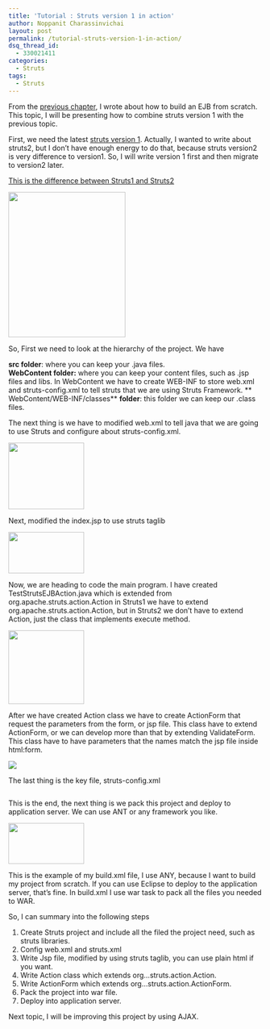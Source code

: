 ```yaml
---
title: 'Tutorial : Struts version 1 in action'
author: Noppanit Charassinvichai
layout: post
permalink: /tutorial-struts-version-1-in-action/
dsq_thread_id:
  - 330021411
categories:
  - Struts
tags:
  - Struts
---
```

From the <a href="http://www.noppanit.com/?p=90" target="_blank">previous chapter</a>, I wrote about how to build an EJB from scratch. This topic, I will be presenting how to combine struts version 1 with the previous topic.

First, we need the latest <a href="http://struts.apache.org/download.cgi#struts138" target="_blank">struts version 1</a>. Actually, I wanted to write about struts2, but I don&#8217;t have enough energy to do that, because struts version2 is very difference to version1. So, I will write version 1 first and then migrate to version2 later.

<a href="http://www.roseindia.net/struts/struts1-vs-struts2.shtml" target="_blank">This is the difference between Struts1 and Struts2</a>

<a href="http://www.roseindia.net/struts/struts1-vs-struts2.shtml" target="_blank"><img src="http://i2.photobucket.com/albums/y41/newbie_toy/1-1.gif" alt="" width="232" height="288" /></a>

So, First we need to look at the hierarchy of the project. We have

**src folder**: where you can keep your .java files.  
**WebContent folder:** where you can keep your content files, such as .jsp files and libs. In WebContent we have to create WEB-INF to store web.xml and struts-config.xml to tell struts that we are using Struts Framework. **  
WebContent/WEB-INF/classes** **folder**: this folder we can keep our .class files.

The next thing is we have to modified web.xml to tell java that we are going to use Struts and configure about struts-config.xml.

<a href="http://i2.photobucket.com/albums/y41/newbie_toy/2-1.gif" target="_blank"><img src="http://i2.photobucket.com/albums/y41/newbie_toy/2-1-1.gif" alt="" width="150" height="132" /></a>

Next, modified the index.jsp to use struts taglib

<a href="http://i2.photobucket.com/albums/y41/newbie_toy/3-1.gif" target="_blank"><img src="http://i2.photobucket.com/albums/y41/newbie_toy/3-1-1.gif" alt="" width="150" height="82" /></a>

Now, we are heading to code the main program. I have created TestStrutsEJBAction.java which is extended from org.apache.struts.action.Action in Struts1 we have to extend org.apache.struts.action.Action, but in Struts2 we don&#8217;t have to extend Action, just the class that implements execute method.

<a href="http://i2.photobucket.com/albums/y41/newbie_toy/4-1.gif" target="_blank"><img src="http://i2.photobucket.com/albums/y41/newbie_toy/4-1-1.gif" alt="" width="150" height="146" /></a>

After we have created Action class we have to create ActionForm that request the parameters from the form, or jsp file. This class have to extend ActionForm, or we can develop more than that by extending ValidateForm. This class have to have parameters that the names match the jsp file inside html:form.

![][1]

The last thing is the key file, struts-config.xml

<a href="http://i2.photobucket.com/albums/y41/newbie_toy/6-1.gif" target="_blank"><img src="http://i2.photobucket.com/albums/y41/newbie_toy/6-1-1.gif" alt="" /></a>

This is the end, the next thing is we pack this project and deploy to application server. We can use ANT or any framework you like.

<a href="http://i2.photobucket.com/albums/y41/newbie_toy/7-1.gif" target="_blank"><img src="http://i2.photobucket.com/albums/y41/newbie_toy/71.gif" alt="" width="150" height="81" /></a>

This is the example of my build.xml file, I use ANY, because I want to build my project from scratch. If you can use Eclipse to deploy to the application server, that&#8217;s fine. In build.xml I use war task to pack all the files you needed to WAR.

So, I can summary into the following steps 

1. Create Struts project and include all the filed the project need, such as struts libraries.  
2. Config web.xml and struts.xml  
3. Write Jsp file, modified by using struts taglib, you can use plain html if you want.  
4. Write Action class which extends org&#8230;struts.action.Action.  
5. Write ActionForm which extends org&#8230;struts.action.ActionForm.  
6. Pack the project into war file.  
7. Deploy into application server.

Next topic, I will be improving this project by using AJAX.

 [1]: http://i2.photobucket.com/albums/y41/newbie_toy/5-1.gif
